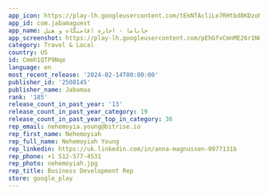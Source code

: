 ```yaml
---
app_icon: https://play-lh.googleusercontent.com/tEkNTAcliLe7RHtbd8KDzoMtn_ERVQHhfRdDe_8vGyuiI23VD3owYhX0oS5DQkwpRgyx
app_id: com.jabamaguest
app_name: جاباما - اجاره اقامتگاه و هتل
app_screenshot: https://play-lh.googleusercontent.com/pEhGfvCmnME26r1NHJ-IQuWyKaZ5j83NbI9wSA5iZxbeCTd9uLwCVAs_Mv0iDO0Zyvo
category: Travel & Local
country: US
id: Cmmh1QTP9Nqe
language: en
most_recent_release: '2024-02-14T00:00:00'
publisher_id: '2508145'
publisher_name: Jabamaa
rank: '185'
release_count_in_past_year: '13'
release_count_in_past_year_category: 19
release_count_in_past_year_top_in_category: 36
rep_email: nehemoyia.young@bitrise.io
rep_first_name: Nehemoyiah
rep_full_name: Nehemoyiah Young
rep_linkedin: https://uk.linkedin.com/in/anna-magnussen-0977131b
rep_phone: +1 512-577-4531
rep_photo: nehemoyiah.jpg
rep_title: Business Development Rep
store: google_play
---
```

